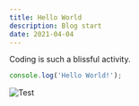 ```yaml
---
title: Hello World
description: Blog start
date: 2021-04-04
---
```


Coding is such a blissful activity.

```js
console.log('Hello World!');
```

![Test](test.png 'test title')
